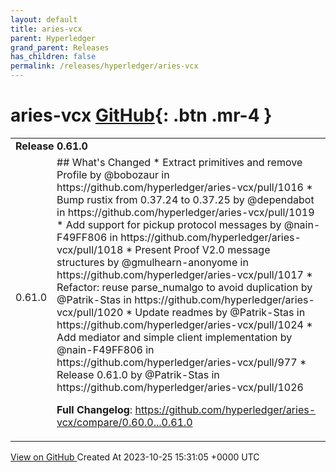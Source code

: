 ```yaml
---
layout: default
title: aries-vcx
parent: Hyperledger
grand_parent: Releases
has_children: false
permalink: /releases/hyperledger/aries-vcx
---
```


# aries-vcx <span class="fs-3 right-align">[GitHub](https://github.com/hyperledger/aries-vcx){: .btn .mr-4 }</span>


<div>
    <table>
        <tr>
            <td colspan="2">
                <b>
                    Release 0.61.0
                </b>
            </td>
        </tr>
        <tr>
            <td>
                <span class="chip">
                    0.61.0
                </span>
            </td>
            <td>
                ## What's Changed
* Extract primitives and remove Profile by @bobozaur in https://github.com/hyperledger/aries-vcx/pull/1016
* Bump rustix from 0.37.24 to 0.37.25 by @dependabot in https://github.com/hyperledger/aries-vcx/pull/1019
* Add support for pickup protocol messages by @nain-F49FF806 in https://github.com/hyperledger/aries-vcx/pull/1018
* Present Proof V2.0 message structures by @gmulhearn-anonyome in https://github.com/hyperledger/aries-vcx/pull/1017
* Refactor: reuse parse_numalgo to avoid duplication by @Patrik-Stas in https://github.com/hyperledger/aries-vcx/pull/1020
* Update readmes by @Patrik-Stas in https://github.com/hyperledger/aries-vcx/pull/1024
* Add mediator and simple client implementation by @nain-F49FF806 in https://github.com/hyperledger/aries-vcx/pull/977
* Release 0.61.0 by @Patrik-Stas in https://github.com/hyperledger/aries-vcx/pull/1026


**Full Changelog**: https://github.com/hyperledger/aries-vcx/compare/0.60.0...0.61.0
            </td>
        </tr>
    </table>
    <a href="https://github.com/hyperledger/aries-vcx/releases/tag/0.61.0" class=".btn">
        View on GitHub
    </a>
    <span class="right-align">
        Created At 2023-10-25 15:31:05 +0000 UTC
    </span>
</div>


